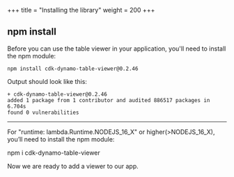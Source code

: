 +++
title = "Installing the library"
weight = 200
+++

## npm install

Before you can use the table viewer in your application, you'll need to install
the npm module:

```
npm install cdk-dynamo-table-viewer@0.2.46
```

Output should look like this:

```
+ cdk-dynamo-table-viewer@0.2.46
added 1 package from 1 contributor and audited 886517 packages in 6.704s
found 0 vulnerabilities
```

----

For  "runtime: lambda.Runtime.NODEJS_16_X" or higher(>NODEJS_16_X), you’ll need to install the npm module:

npm i cdk-dynamo-table-viewer

Now we are ready to add a viewer to our app.
